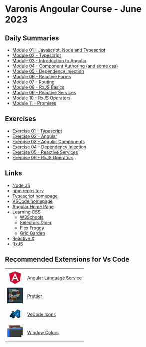 # Varonis Angoular Course - June 2023
## Daily Summaries
* [Module 01 - Javascript, Node and Typescript](./module%2001/README.md)
* [Module 02 - Typescript](./module%2002/README.md)
* [Module 03 - Introduction to Angular](./module%2003/README.md)
* [Module 04 - Component Authoring (and some css)](./module%2004/README.md)
* [Module 05 - Dependency Injection](./module%2005/README.md)
* [Module 06 - Reactive Forms](./module%2006/README.md)
* [Module 07 - Routing](./module%2007/projects/app-routing/)
* [Module 08 - RxJS Basics](./module%2008/README.md)
* [Module 09 - Reactive Services](./module%2009/README.md)
* [Module 10 - RxJS Operators](./module%2010/README.md)
* [Module 11 - Promises](./module%2011/README.md)

## Exercises
* [Exercise 01 - Typescript](./module%2002/exercises/README.md)
* [Exercise 02 - Angular](./module%2003/exercises/README.md)
* [Exercise 03 - Angular Components](./module%2004/exercises/README.md)
* [Exercise 04 - Dependency Injection](./module%2005/exercises/README.md)
* [Exercise 05 - Reactive Services](./module%2009/exercises/README.md)
* [Exercise 06 - RxJS Operators](./module%2010/exercises/README.md)

## Links
* [Node JS](https://nodejs.org/)
* [npm repository](https://www.npmjs.com/)
* [Typescript homepage](https://www.typescriptlang.org/)
* [VSCode homepage](https://code.visualstudio.com/)
* [Angular Home Page](https://angular.io/)
* Learning CSS
    - [W3Schools](https://www.w3schools.com/css/default.asp)
    - [Selectors Diner](https://flukeout.github.io/)
    - [Flex Froggy](https://flexboxfroggy.com/)
    - [Grid Garden](https://cssgridgarden.com/)
* [Reactive X](https://reactivex.io/)
* [RxJS](https://rxjs.dev/)

## Recommended Extensions for Vs Code
| | |
|--|--|
| <img src="./assets/images/ext-angular-language-service.Default" Height=50> |  [Angular Language Service](https://marketplace.visualstudio.com/items?itemName=Angular.ng-template) | 
| <img src="./assets/images/ext-prettier.Default" Height=50> | [Prettier](https://marketplace.visualstudio.com/items?itemName=esbenp.prettier-vscode) | 
| <img src="./assets/images/ext-vscode-icons.Default" Height=50> |  [VsCode Icons](https://marketplace.visualstudio.com/items?itemName=vscode-icons-team.vscode-icons) | 
| <img src="./assets/images/ext-window-colors.Default" Height=50> |  [Window Colors](https://marketplace.visualstudio.com/items?itemName=stuart.unique-window-colors) | 

